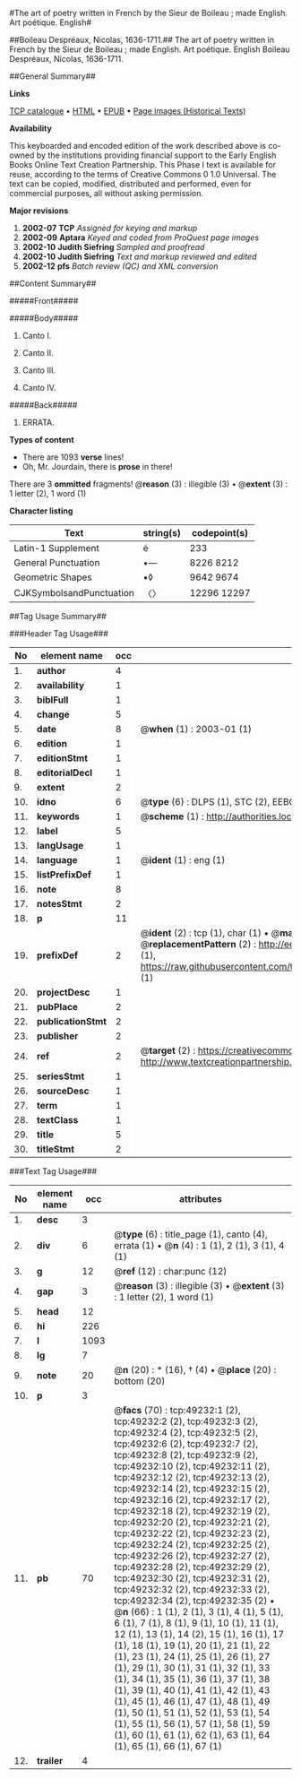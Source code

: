 #The art of poetry written in French by the Sieur de Boileau ; made English. Art poétique. English#

##Boileau Despréaux, Nicolas, 1636-1711.##
The art of poetry written in French by the Sieur de Boileau ; made English.
Art poétique. English
Boileau Despréaux, Nicolas, 1636-1711.

##General Summary##

**Links**

[TCP catalogue](http://www.ota.ox.ac.uk/tcp/)  • 
[HTML](http://tei.it.ox.ac.uk/tcp/Texts-HTML/free/A28/A28571.html)  • 
[EPUB](http://tei.it.ox.ac.uk/tcp/Texts-EPUB/free/A28/A28571.epub) • 
[Page images (Historical Texts)](https://data.historicaltexts.jisc.ac.uk/view?pubId=eebo-11791811e&pageId=eebo-11791811e-49232-1)

**Availability**

This keyboarded and encoded edition of the
	       work described above is co-owned by the institutions
	       providing financial support to the Early English Books
	       Online Text Creation Partnership. This Phase I text is
	       available for reuse, according to the terms of Creative
	       Commons 0 1.0 Universal. The text can be copied,
	       modified, distributed and performed, even for
	       commercial purposes, all without asking permission.

**Major revisions**

1. __2002-07__ __TCP__ *Assigned for keying and markup*
1. __2002-09__ __Aptara__ *Keyed and coded from ProQuest page images*
1. __2002-10__ __Judith Siefring__ *Sampled and proofread*
1. __2002-10__ __Judith Siefring__ *Text and markup reviewed and edited*
1. __2002-12__ __pfs__ *Batch review (QC) and XML conversion*

##Content Summary##

#####Front#####

#####Body#####

1. Canto I.

1. Canto II.

1. Canto III.

1. Canto IV.

#####Back#####

1. ERRATA.

**Types of content**

  * There are 1093 **verse** lines!
  * Oh, Mr. Jourdain, there is **prose** in there!

There are 3 **ommitted** fragments! 
 @__reason__ (3) : illegible (3)  •  @__extent__ (3) : 1 letter (2), 1 word (1)

**Character listing**


|Text|string(s)|codepoint(s)|
|---|---|---|
|Latin-1 Supplement|é|233|
|General Punctuation|•—|8226 8212|
|Geometric Shapes|▪◊|9642 9674|
|CJKSymbolsandPunctuation|〈〉|12296 12297|

##Tag Usage Summary##

###Header Tag Usage###

|No|element name|occ|attributes|
|---|---|---|---|
|1.|__author__|4||
|2.|__availability__|1||
|3.|__biblFull__|1||
|4.|__change__|5||
|5.|__date__|8| @__when__ (1) : 2003-01 (1)|
|6.|__edition__|1||
|7.|__editionStmt__|1||
|8.|__editorialDecl__|1||
|9.|__extent__|2||
|10.|__idno__|6| @__type__ (6) : DLPS (1), STC (2), EEBO-CITATION (1), OCLC (1), VID (1)|
|11.|__keywords__|1| @__scheme__ (1) : http://authorities.loc.gov/ (1)|
|12.|__label__|5||
|13.|__langUsage__|1||
|14.|__language__|1| @__ident__ (1) : eng (1)|
|15.|__listPrefixDef__|1||
|16.|__note__|8||
|17.|__notesStmt__|2||
|18.|__p__|11||
|19.|__prefixDef__|2| @__ident__ (2) : tcp (1), char (1)  •  @__matchPattern__ (2) : ([0-9\-]+):([0-9IVX]+) (1), (.+) (1)  •  @__replacementPattern__ (2) : http://eebo.chadwyck.com/downloadtiff?vid=$1&page=$2 (1), https://raw.githubusercontent.com/textcreationpartnership/Texts/master/tcpchars.xml#$1 (1)|
|20.|__projectDesc__|1||
|21.|__pubPlace__|2||
|22.|__publicationStmt__|2||
|23.|__publisher__|2||
|24.|__ref__|2| @__target__ (2) : https://creativecommons.org/publicdomain/zero/1.0/ (1), http://www.textcreationpartnership.org/docs/. (1)|
|25.|__seriesStmt__|1||
|26.|__sourceDesc__|1||
|27.|__term__|1||
|28.|__textClass__|1||
|29.|__title__|5||
|30.|__titleStmt__|2||


###Text Tag Usage###

|No|element name|occ|attributes|
|---|---|---|---|
|1.|__desc__|3||
|2.|__div__|6| @__type__ (6) : title_page (1), canto (4), errata (1)  •  @__n__ (4) : 1 (1), 2 (1), 3 (1), 4 (1)|
|3.|__g__|12| @__ref__ (12) : char:punc (12)|
|4.|__gap__|3| @__reason__ (3) : illegible (3)  •  @__extent__ (3) : 1 letter (2), 1 word (1)|
|5.|__head__|12||
|6.|__hi__|226||
|7.|__l__|1093||
|8.|__lg__|7||
|9.|__note__|20| @__n__ (20) : * (16), † (4)  •  @__place__ (20) : bottom (20)|
|10.|__p__|3||
|11.|__pb__|70| @__facs__ (70) : tcp:49232:1 (2), tcp:49232:2 (2), tcp:49232:3 (2), tcp:49232:4 (2), tcp:49232:5 (2), tcp:49232:6 (2), tcp:49232:7 (2), tcp:49232:8 (2), tcp:49232:9 (2), tcp:49232:10 (2), tcp:49232:11 (2), tcp:49232:12 (2), tcp:49232:13 (2), tcp:49232:14 (2), tcp:49232:15 (2), tcp:49232:16 (2), tcp:49232:17 (2), tcp:49232:18 (2), tcp:49232:19 (2), tcp:49232:20 (2), tcp:49232:21 (2), tcp:49232:22 (2), tcp:49232:23 (2), tcp:49232:24 (2), tcp:49232:25 (2), tcp:49232:26 (2), tcp:49232:27 (2), tcp:49232:28 (2), tcp:49232:29 (2), tcp:49232:30 (2), tcp:49232:31 (2), tcp:49232:32 (2), tcp:49232:33 (2), tcp:49232:34 (2), tcp:49232:35 (2)  •  @__n__ (66) : 1 (1), 2 (1), 3 (1), 4 (1), 5 (1), 6 (1), 7 (1), 8 (1), 9 (1), 10 (1), 11 (1), 12 (1), 13 (1), 14 (2), 15 (1), 16 (1), 17 (1), 18 (1), 19 (1), 20 (1), 21 (1), 22 (1), 23 (1), 24 (1), 25 (1), 26 (1), 27 (1), 29 (1), 30 (1), 31 (1), 32 (1), 33 (1), 34 (1), 35 (1), 36 (1), 37 (1), 38 (1), 39 (1), 40 (1), 41 (1), 42 (1), 43 (1), 45 (1), 46 (1), 47 (1), 48 (1), 49 (1), 50 (1), 51 (1), 52 (1), 53 (1), 54 (1), 55 (1), 56 (1), 57 (1), 58 (1), 59 (1), 60 (1), 61 (1), 62 (1), 63 (1), 64 (1), 65 (1), 66 (1), 67 (1)|
|12.|__trailer__|4||
